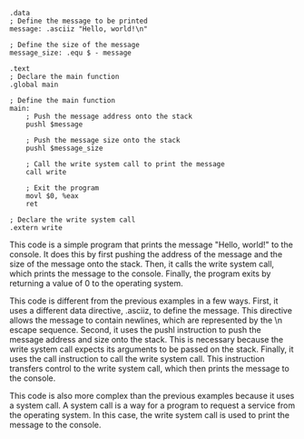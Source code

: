 ```assembly
.data
; Define the message to be printed
message: .asciiz "Hello, world!\n"

; Define the size of the message
message_size: .equ $ - message

.text
; Declare the main function
.global main

; Define the main function
main:
    ; Push the message address onto the stack
    pushl $message

    ; Push the message size onto the stack
    pushl $message_size

    ; Call the write system call to print the message
    call write

    ; Exit the program
    movl $0, %eax
    ret

; Declare the write system call
.extern write
```
This code is a simple program that prints the message "Hello, world!" to the console. It does this by first pushing the address of the message and the size of the message onto the stack. Then, it calls the write system call, which prints the message to the console. Finally, the program exits by returning a value of 0 to the operating system.

This code is different from the previous examples in a few ways. First, it uses a different data directive, .asciiz, to define the message. This directive allows the message to contain newlines, which are represented by the \n escape sequence. Second, it uses the pushl instruction to push the message address and size onto the stack. This is necessary because the write system call expects its arguments to be passed on the stack. Finally, it uses the call instruction to call the write system call. This instruction transfers control to the write system call, which then prints the message to the console.

This code is also more complex than the previous examples because it uses a system call. A system call is a way for a program to request a service from the operating system. In this case, the write system call is used to print the message to the console.